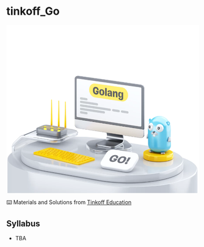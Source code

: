 # tinkoff_Go
<p align="center"> 
    <img align="center"  src="banner-go.webp" />
</p> 

⌨️ Materials and Solutions from [Tinkoff Education](https://edu.tinkoff.ru/)

## Syllabus
- TBA